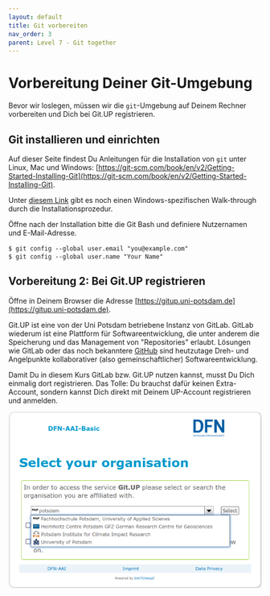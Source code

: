 ```yaml
---
layout: default
title: Git vorbereiten
nav_order: 3
parent: Level 7 - Git together
---
```


# Vorbereitung Deiner Git-Umgebung

Bevor wir loslegen, müssen wir die `git`-Umgebung auf Deinem Rechner vorbereiten
und Dich bei Git.UP registrieren.


## Git installieren und einrichten

Auf dieser Seite findest Du Anleitungen für die Installation von `git` unter
Linux, Mac und Windows: 
[https://git-scm.com/book/en/v2/Getting-Started-Installing-Git](https://git-scm.com/book/en/v2/Getting-Started-Installing-Git).

Unter [diesem Link](https://phoenixnap.com/kb/how-to-install-git-windows) gibt es noch einen Windows-spezifischen Walk-through durch die 
Installationsprozedur.

Öffne nach der Installation bitte die Git Bash und definiere Nutzernamen
und E-Mail-Adresse.

```
$ git config --global user.email "you@example.com"
$ git config --global user.name "Your Name"
```


## Vorbereitung 2: Bei Git.UP registrieren

Öffne in Deinem Browser die Adresse [https://gitup.uni-potsdam.de](https://gitup.uni-potsdam.de).

Git.UP ist eine von der Uni Potsdam betriebene Instanz von GitLab. GitLab wiederum ist
eine Plattform für Softwareentwicklung, die unter anderem die Speicherung und
das Management von "Repositories" erlaubt. Lösungen wie GitLab oder das noch
bekanntere [GitHub](https://github.com) sind heutzutage Dreh- und Angelpunkte kollaborativer 
(also gemeinschaftlicher) Softwareentwicklung.

Damit Du in diesem Kurs GitLab bzw. Git.UP nutzen kannst, musst Du Dich einmalig
dort registrieren. Das Tolle: Du brauchst dafür keinen Extra-Account, sondern kannst
Dich direkt mit Deinem UP-Account registrieren und anmelden.

![img](img/gitup_register1.png)
